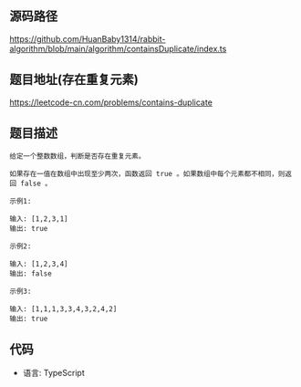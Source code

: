 ## 源码路径

https://github.com/HuanBaby1314/rabbit-algorithm/blob/main/algorithm/containsDuplicate/index.ts

## 题目地址(存在重复元素)

https://leetcode-cn.com/problems/contains-duplicate

## 题目描述

```
给定一个整数数组，判断是否存在重复元素。

如果存在一值在数组中出现至少两次，函数返回 true 。如果数组中每个元素都不相同，则返回 false 。

示例1:

输入: [1,2,3,1]
输出: true

示例2:

输入: [1,2,3,4]
输出: false

示例3:

输入: [1,1,1,3,3,4,3,2,4,2]
输出: true
```

## 代码

- 语言: TypeScript

```typescript

```
